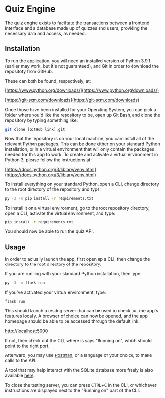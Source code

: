 # Quiz Engine

The quiz engine exists to facilitate the transactions between a frontend interface and a database made up of quizzes and users, providing the necessary data and access, as needed.

## Installation

To run the application, you will need an installed version of Python 3.9.1 (earlier may work, but it's not guaranteed), and Git in order to download the repositoty from GitHub.

These can both be found, respectively, at:

[https://www.python.org/downloads/](https://www.python.org/downloads/)

[https://git-scm.com/downloads](https://git-scm.com/downloads)

Once those have been installed for your Operating System, you can pick a folder where you'd like the repository to be, open up Git Bash, and clone the repository by typing something like:

```bash
git clone [GitHub link].git
```

Now that the repository is on your local machine, you can install all of the relevant Python packages. This can be done either on your standard Python installation, or in a virtual environment that will only contain the packages needed for this app to work. To create and activate a virtual environment in Python 3, please follow the instructions at:

[https://docs.python.org/3/library/venv.html](https://docs.python.org/3/library/venv.html)

To install everything on your standard Python, open a CLI, change directory to the root directory of the repository and type:
```bash
py -3 -m pip install -r requirements.txt
```
To install it on a virtual environment, go to the root repository directory, open a CLI, activate the virtual environment, and type:
```bash
pip install -r requirements.txt
```
You should now be able to run the quiz API.

## Usage

In order to actually launch the app, first open up a CLI, then change the directory to the root directory of the repository.

If you are running with your standard Python installation, then type:
```bash
py -3 -m flask run
```

If you've activated your virtual environment, type:
```bash
flask run
```

This should launch a testing server that can be used to check out the app's features locally. A browser of choice can now be opened, and the app homepage should be able to be accessed through the default link:

[http://localhost:5000](http://localhost:5000)

If not, then check out the CLI, where is says "Running on", which should point to the right port.

Afterward, you may use [Postman](https://www.postman.com/downloads/), or a language of your choice, to make calls to the API.

A tool that may help interact with the SQLite database more freely is also available [here](https://sqlitebrowser.org/dl/).

To close the testing server, you can press <kbd>CTRL</kbd>+<kbd>C</kbd> in the CLI, or whichever instructions are displayed next to the "Running on" part of the CLI.